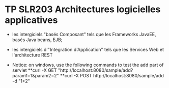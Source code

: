 # TP SLR203 Architectures logicielles applicatives
* les intergiciels "basés Composant" tels que les Frameworks JavaEE, basés Java beans, EJB;
* les intergiciels d'"Integration d'Application" tels que les Services Web et l'architecture REST

* Notice: on windows, use the following commands to test the add part of servlet
**curl -X GET "http://localhost:8080/sample/add?param1=1&param2=2"
**curl -X POST http://localhost:8080/sample/add -d "1+2"
